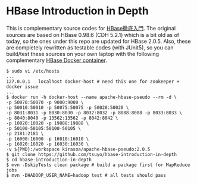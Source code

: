 # HBase Introduction in Depth

This is complementary source codes for [HBase徹底入門](https://www.amazon.co.jp/dp/B00SV4V34E/ref=cm_sw_em_r_mt_dp_U_NPDiDb4Y68MNV).
The original sources are based on HBase 0.98.6 (CDH 5.2.1) which is a bit old as of today, so the ones under this repo are updated for HBase 2.0.5.
Also, these are completely rewritten as testable codes (with JUnit5), so you can build/test these sources on your own laptop with the following complementary [HBase Docker container](https://github.com/tsuyo/apache-hbase-docker).

```
$ sudo vi /etc/hosts
...
127.0.0.1	localhost docker-host # need this one for zookeeper + docker issue
...
$ docker run -h docker-host --name apache-hbase-pseudo --rm -d \
-p 50070:50070 -p 9000:9000 \
-p 50010:50010 -p 50075:50075 -p 50020:50020 \
-p 8031:8031 -p 8030:8030 -p 8032:8032 -p 8088:8088 -p 8033:8033 \
-p 8040:8040 -p 13562:13562 -p 8042:8042 \
-p 10020:10020 -p 19888:19888 \
-p 50100-50105:50100-50105 \
-p 2181:2181 \
-p 16000:16000 -p 16010:16010 \
-p 16020:16020 -p 16030:16030 \
-v ${PWD}:/workspace kirasoa/apache-hbase-pseudo:2.0.5
$ git clone https://github.com/tsuyo/hbase-introduction-in-depth
$ cd hbase-introduction-in-depth
$ mvn -DskipTests clean package # build a package first for MapReduce jobs
$ mvn -DHADOOP_USER_NAME=hadoop test # all tests should pass
```
